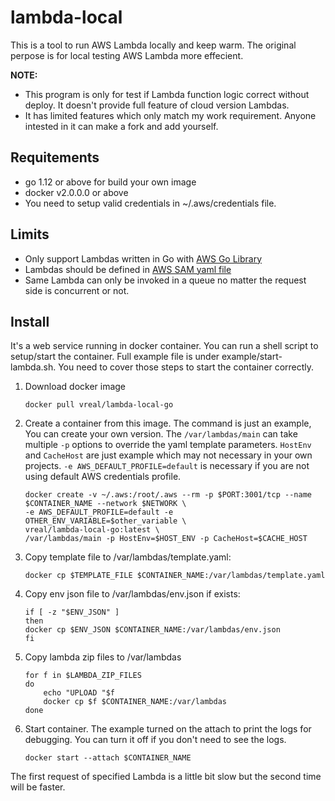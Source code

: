 # lambda-local
This is a tool to run AWS Lambda locally and keep warm. The original perpose is for local testing AWS Lambda more effecient.

**NOTE:** 
* This program is only for test if Lambda function logic correct without deploy. It doesn't provide full feature of cloud version Lambdas.
* It has limited features which only match my work requirement. Anyone intested in it can make a fork and add yourself.

## Requitements
* go 1.12 or above for build your own image
* docker v2.0.0.0 or above
* You need to setup valid credentials in ~/.aws/credentials file.

## Limits

* Only support Lambdas written in Go with [AWS Go Library](https://github.com/aws/aws-lambda-go)
* Lambdas should be defined in [AWS SAM yaml file](https://docs.aws.amazon.com/lambda/latest/dg/serverless_app.html)
* Same Lambda can only be invoked in a queue no matter the request side is concurrent or not.

## Install

It's a web service running in docker container. You can run a shell script to setup/start the container. Full example file is under example/start-lambda.sh. You need to cover those steps to start the container correctly.

1. Download docker image 
    ```
    docker pull vreal/lambda-local-go
    ```
2. Create a container from this image. The command is just an example, You can create your own version. The `/var/lambdas/main` can take multiple `-p` options to override the yaml template parameters. `HostEnv` and `CacheHost` are just example which may not necessary in your own projects. `-e AWS_DEFAULT_PROFILE=default` is necessary if you are not using default AWS credentials profile.
    ```
    docker create -v ~/.aws:/root/.aws --rm -p $PORT:3001/tcp --name $CONTAINER_NAME --network $NETWORK \
    -e AWS_DEFAULT_PROFILE=default -e OTHER_ENV_VARIABLE=$other_variable \
    vreal/lambda-local-go:latest \
    /var/lambdas/main -p HostEnv=$HOST_ENV -p CacheHost=$CACHE_HOST
    ```

3. Copy template file to /var/lambdas/template.yaml:
    ```
    docker cp $TEMPLATE_FILE $CONTAINER_NAME:/var/lambdas/template.yaml
    ```

4. Copy env json file to /var/lambdas/env.json if exists:
    ```
    if [ -z "$ENV_JSON" ]
    then
    docker cp $ENV_JSON $CONTAINER_NAME:/var/lambdas/env.json
    fi
    ```

5. Copy lambda zip files to /var/lambdas
    ```
    for f in $LAMBDA_ZIP_FILES
    do
        echo "UPLOAD "$f
        docker cp $f $CONTAINER_NAME:/var/lambdas 
    done
    ```

6. Start container. The example turned on the attach to print the logs for debugging. You can turn it off if you don't need to see the logs.
    ```
    docker start --attach $CONTAINER_NAME
    ```

The first request of specified Lambda is a little bit slow but the second time will be faster.

